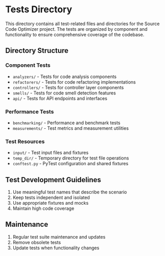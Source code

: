 # Tests Directory

This directory contains all test-related files and directories for the Source Code Optimizer project. The tests are organized by component and functionality to ensure comprehensive coverage of the codebase.

## Directory Structure

### Component Tests
- `analyzers/` - Tests for code analysis components
- `refactorers/` - Tests for code refactoring implementations
- `controllers/` - Tests for controller layer components
- `smells/` - Tests for code smell detection features
- `api/` - Tests for API endpoints and interfaces

### Performance Tests
- `benchmarking/` - Performance and benchmark tests
- `measurements/` - Test metrics and measurement utilities

### Test Resources
- `input/` - Test input files and fixtures
- `temp_dir/` - Temporary directory for test file operations
- `conftest.py` - PyTest configuration and shared fixtures

## Test Development Guidelines

1. Use meaningful test names that describe the scenario
2. Keep tests independent and isolated
3. Use appropriate fixtures and mocks
4. Maintain high code coverage

## Maintenance

1. Regular test suite maintenance and updates
2. Remove obsolete tests
3. Update tests when functionality changes
